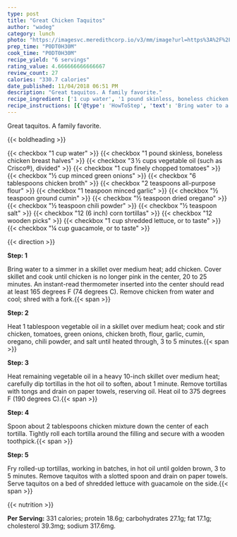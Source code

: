 ```yaml
---
type: post
title: "Great Chicken Taquitos"
author: "wadeg"
category: lunch
photo: "https://imagesvc.meredithcorp.io/v3/mm/image?url=https%3A%2F%2Fimages.media-allrecipes.com%2Fuserphotos%2F1964168.jpg"
prep_time: "P0DT0H30M"
cook_time: "P0DT0H30M"
recipe_yield: "6 servings"
rating_value: 4.666666666666667
review_count: 27
calories: "330.7 calories"
date_published: 11/04/2018 06:51 PM
description: "Great taquitos. A family favorite."
recipe_ingredient: ['1 cup water', '1 pound skinless, boneless chicken breast halves', '3\u2009½ cups vegetable oil (such as Crisco®), divided', '1 cup finely chopped tomatoes', '½ cup minced green onions', '6 tablespoons chicken broth', '2 teaspoons all-purpose flour', '1 teaspoon minced garlic', '½ teaspoon ground cumin', '½ teaspoon dried oregano', '½ teaspoon chili powder', '½ teaspoon salt', '12 (6 inch) corn tortillas', '12 wooden picks', '1 cup shredded lettuce, or to taste', '¼ cup guacamole, or to taste']
recipe_instructions: [{'@type': 'HowToStep', 'text': 'Bring water to a simmer in a skillet over medium heat; add chicken. Cover skillet and cook until chicken is no longer pink in the center, 20 to 25 minutes. An instant-read thermometer inserted into the center should read at least 165 degrees F (74 degrees C). Remove chicken from water and cool; shred with a fork.\n'}, {'@type': 'HowToStep', 'text': 'Heat 1 tablespoon vegetable oil in a skillet over medium heat; cook and stir chicken, tomatoes, green onions, chicken broth, flour, garlic, cumin, oregano, chili powder, and salt until heated through, 3 to 5 minutes.\n'}, {'@type': 'HowToStep', 'text': 'Heat remaining vegetable oil in a heavy 10-inch skillet over medium heat; carefully dip tortillas in the hot oil to soften, about 1 minute. Remove tortillas with tongs and drain on paper towels, reserving oil. Heat oil to 375 degrees F (190 degrees C).\n'}, {'@type': 'HowToStep', 'text': 'Spoon about 2 tablespoons chicken mixture down the center of each tortilla. Tightly roll each tortilla around the filling and secure with a wooden toothpick.\n'}, {'@type': 'HowToStep', 'text': 'Fry rolled-up tortillas, working in batches, in hot oil until golden brown, 3 to 5 minutes. Remove taquitos with a slotted spoon and drain on paper towels. Serve taquitos on a bed of shredded lettuce with guacamole on the side.\n'}]
---
```


Great taquitos. A family favorite. 

{{< boldheading >}}

{{< checkbox "1 cup water" >}}
{{< checkbox "1 pound skinless, boneless chicken breast halves" >}}
{{< checkbox "3 ½ cups vegetable oil (such as Crisco®), divided" >}}
{{< checkbox "1 cup finely chopped tomatoes" >}}
{{< checkbox "½ cup minced green onions" >}}
{{< checkbox "6 tablespoons chicken broth" >}}
{{< checkbox "2 teaspoons all-purpose flour" >}}
{{< checkbox "1 teaspoon minced garlic" >}}
{{< checkbox "½ teaspoon ground cumin" >}}
{{< checkbox "½ teaspoon dried oregano" >}}
{{< checkbox "½ teaspoon chili powder" >}}
{{< checkbox "½ teaspoon salt" >}}
{{< checkbox "12 (6 inch) corn tortillas" >}}
{{< checkbox "12  wooden picks" >}}
{{< checkbox "1 cup shredded lettuce, or to taste" >}}
{{< checkbox "¼ cup guacamole, or to taste" >}}


{{< direction >}}

**Step: 1**

Bring water to a simmer in a skillet over medium heat; add chicken. Cover skillet and cook until chicken is no longer pink in the center, 20 to 25 minutes. An instant-read thermometer inserted into the center should read at least 165 degrees F (74 degrees C). Remove chicken from water and cool; shred with a fork.{{< span >}}

**Step: 2**

Heat 1 tablespoon vegetable oil in a skillet over medium heat; cook and stir chicken, tomatoes, green onions, chicken broth, flour, garlic, cumin, oregano, chili powder, and salt until heated through, 3 to 5 minutes.{{< span >}}

**Step: 3**

Heat remaining vegetable oil in a heavy 10-inch skillet over medium heat; carefully dip tortillas in the hot oil to soften, about 1 minute. Remove tortillas with tongs and drain on paper towels, reserving oil. Heat oil to 375 degrees F (190 degrees C).{{< span >}}

**Step: 4**

Spoon about 2 tablespoons chicken mixture down the center of each tortilla. Tightly roll each tortilla around the filling and secure with a wooden toothpick.{{< span >}}

**Step: 5**

Fry rolled-up tortillas, working in batches, in hot oil until golden brown, 3 to 5 minutes. Remove taquitos with a slotted spoon and drain on paper towels. Serve taquitos on a bed of shredded lettuce with guacamole on the side.{{< span >}}

{{< nutrition >}}

**Per Serving:** 331 calories; protein 18.6g; carbohydrates 27.1g; fat 17.1g; cholesterol 39.3mg; sodium 317.6mg.